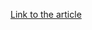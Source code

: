 [Link to the article](https://www.trendmicro.com/vinfo/us/threat-encyclopedia/malware/tspy_trickload.n)
